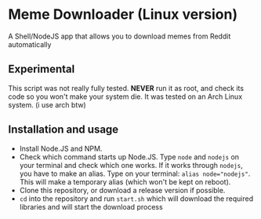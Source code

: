 # Meme Downloader (Linux version)
A Shell/NodeJS app that allows you to download memes from Reddit automatically

## Experimental
This script was not really fully tested. **NEVER** run it as root, and check its code so you won't make your system die.
It was tested on an Arch Linux system. (i use arch btw)

## Installation and usage
- Install Node.JS and NPM.
- Check which command starts up Node.JS. Type `node` and `nodejs` on your terminal and check which one works.
  If it works through `nodejs`, you have to make an alias. Type on your terminal: `alias node="nodejs"`.
  This will make a temporary alias (which won't be kept on reboot).
- Clone this repository, or download a release version if possible.
- `cd` into the repository and run `start.sh` which will download the required libraries and will start the download process
